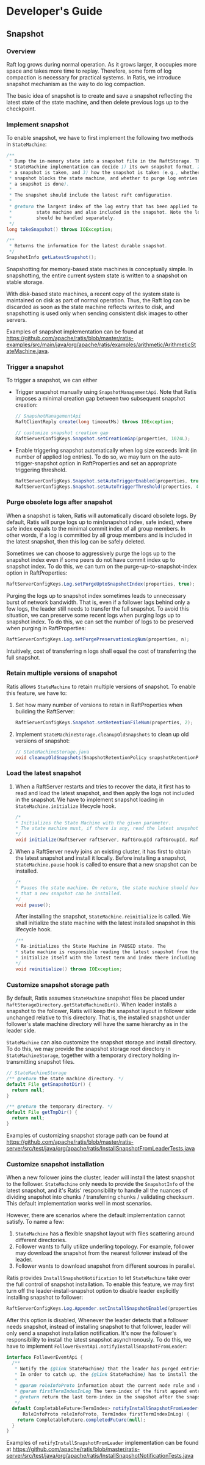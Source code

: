 # Developer's Guide

## Snapshot

### Overview

Raft log grows during normal operation. As it grows larger, it occupies more space and takes more time to replay. 
Therefore, some form of log compaction is necessary for practical systems.
In Ratis, we introduce snapshot mechanism as the way to do log compaction. 

The basic idea of snapshot is to create and save a snapshot reflecting the latest state of the state machine, 
and then delete previous logs up to the checkpoint.

### Implement snapshot

To enable snapshot, we have to first implement the following two methods in `StateMachine`:

```java
/**
 * Dump the in-memory state into a snapshot file in the RaftStorage. The
 * StateMachine implementation can decide 1) its own snapshot format, 2) when
 * a snapshot is taken, and 3) how the snapshot is taken (e.g., whether the
 * snapshot blocks the state machine, and whether to purge log entries after
 * a snapshot is done).
 *
 * The snapshot should include the latest raft configuration.
 *
 * @return the largest index of the log entry that has been applied to the
 *         state machine and also included in the snapshot. Note the log purge
 *         should be handled separately.
 */
long takeSnapshot() throws IOException;
```

```java
/**
 * Returns the information for the latest durable snapshot.
 */
SnapshotInfo getLatestSnapshot();
```

Snapshotting for memory-based state machines is conceptually simple. In
snapshotting, the entire current system state is written to a snapshot on stable storage.

With disk-based state machines, a recent copy of the system state is maintained on disk as
part of normal operation. Thus, the Raft log can be discarded as soon as the state machine
reflects writes to disk, and snapshotting is used only when sending consistent disk images to
other servers.

Examples of snapshot implementation can be found at 
https://github.com/apache/ratis/blob/master/ratis-examples/src/main/java/org/apache/ratis/examples/arithmetic/ArithmeticStateMachine.java.

### Trigger a snapshot

To trigger a snapshot, we can either

* Trigger snapshot manually using `SnapshotManagementApi`. 
Note that Ratis imposes a minimal creation gap between two subsequent snapshot creation:

  ```java
  // SnapshotManagementApi
  RaftClientReply create(long timeoutMs) throws IOException;
  ```
  
  ```java
  // customize snapshot creation gap
  RaftServerConfigKeys.Snapshot.setCreationGap(properties, 1024L);
  ```
  
* Enable triggering snapshot automatically when log size exceeds limit (in number of applied log entries). 
To do so, we may turn on the auto-trigger-snapshot option in RaftProperties 
and set an appropriate triggering threshold.

  ```java
  RaftServerConfigKeys.Snapshot.setAutoTriggerEnabled(properties, true);
  RaftServerConfigKeys.Snapshot.setAutoTriggerThreshold(properties, 400000);
  ```

### Purge obsolete logs after snapshot

When a snapshot is taken, Ratis will automatically discard obsolete logs.
By default, Ratis will purge logs up to min(snapshot index, safe index), 
where safe index equals to the minimal commit index of all group members.
In other words, if a log is committed by all group members and is included in the latest snapshot,
then this log can be safely deleted.

Sometimes we can choose to aggressively purge the logs up to the snapshot index 
even if some peers do not have commit index up to snapshot index. 
To do this, we can turn on the purge-up-to-snapshot-index option in RaftProperties:

```java
RaftServerConfigKeys.Log.setPurgeUptoSnapshotIndex(properties, true);
```

Purging the logs up to snapshot index sometimes leads to unnecessary burst of network bandwidth. 
That is, even if a follower lags behind only a few logs, the leader still needs to transfer the full snapshot. 
To avoid this situation, we can preserve some recent logs when purging logs up to snapshot index. 
To do this, we can set the number of logs to be preserved when purging in RaftProperties:

```java
RaftServerConfigKeys.Log.setPurgePreservationLogNum(properties, n);
```
Intuitively, cost of transferring n logs shall equal the cost of transferring the full snapshot.

### Retain multiple versions of snapshot

Ratis allows `StateMachine` to retain multiple versions of snapshot. 
To enable this feature, we have to:

1. Set how many number of versions to retain in RaftProperties when building the RaftServer:
   ```java
   RaftServerConfigKeys.Snapshot.setRetentionFileNum(properties, 2);
   ```
2. Implement `StateMachineStorage.cleanupOldSnapshots` to clean up old versions of snapshot:
   ```java
   // StateMachineStorage.java
   void cleanupOldSnapshots(SnapshotRetentionPolicy snapshotRetentionPolicy) throws IOException;
   ```

### Load the latest snapshot

1. When a RaftServer restarts and tries to recover the data, it first has to read and load the latest snapshot,
   and then apply the logs not included in the snapshot. 
   We have to implement snapshot loading in `StateMachine.initialize` lifecycle hook.

    ```java
    /*
    * Initializes the State Machine with the given parameter.
    * The state machine must, if there is any, read the latest snapshot.
    */
    void initialize(RaftServer raftServer, RaftGroupId raftGroupId, RaftStorage storage) throws IOException;
    ```

2. When a RaftServer newly joins an existing cluster, 
   it has first to obtain the latest snapshot and install it locally. Before installing a snapshot,
   `StateMachine.pause` hook is called to ensure that a new snapshot can be installed.
   ```java
   /* 
   * Pauses the state machine. On return, the state machine should have closed all open files so
   * that a new snapshot can be installed.
   */
   void pause();
    ```
   After installing the snapshot, `StateMachine.reinitialize` is called. 
   We shall initialize the state machine with the latest installed snapshot in this lifecycle hook.
   ```java
   /**
   * Re-initializes the State Machine in PAUSED state. The
   * state machine is responsible reading the latest snapshot from the file system (if any) and
   * initialize itself with the latest term and index there including all the edits.
   */
   void reinitialize() throws IOException;
   ```
   

### Customize snapshot storage path

By default, Ratis assumes `StateMachine` snapshot files be placed under 
`RaftStorageDirectory.getStateMachineDir()`. When leader installs a snapshot to the follower,
Ratis will keep the snapshot layout in follower side unchanged relative to this directory. 
That is, the installed snapshot under follower's state machine directory
will have the same hierarchy as in the leader side.

`StateMachine` can also customize the snapshot storage and install directory. To do this, 
we may provide the snapshot storage root directory in `StateMachineStorage`, 
together with a temporary directory holding in-transmitting snapshot files.

```java
// StateMachineStorage
/** @return the state machine directory. */
default File getSnapshotDir() {
  return null;
}

/** @return the temporary directory. */
default File getTmpDir() {
  return null;
}
```
Examples of customizing snapshot storage path can be found at
https://github.com/apache/ratis/blob/master/ratis-server/src/test/java/org/apache/ratis/InstallSnapshotFromLeaderTests.java

### Customize snapshot installation

When a new follower joins the cluster, leader will install the latest snapshot to the follower.
`StateMachine` only needs to provide the `SnapshotInfo` of the latest snapshot, and it's Ratis'
responsibility to handle all the nuances of dividing snapshot into chunks / transferring chunks / 
validating checksum. This default implementation works well in most scenarios. 

However, there are scenarios where the default implementation cannot satisfy. To name a few:
1. `StateMachine` has a flexible snapshot layout with files scattering around different directories.
2. Follower wants to fully utilize underling topology. For example, follower may download the snapshot 
from the nearest follower instead of the leader.
3. Follower wants to download snapshot from different sources in parallel. 

Ratis provides `InstallSnapshotNotification` to let `StateMachine` take over the full control
of snapshot installation. To enable this feature, we may first turn off the leader-install-snapshot option
to disable leader explicitly installing snapshot to follower:
```java
RaftServerConfigKeys.Log.Appender.setInstallSnapshotEnabled(properties, false);
```
After this option is disabled, Whenever the leader detects that a follower needs snapshot, 
instead of installing snapshot to that follower, 
leader will only send a snapshot installation notification. 
It's now the follower's responsibility to install the latest snapshot asynchronously.
To do this, we have to implement `FollowerEventApi.notifyInstallSnapshotFromLeader`:

```java
interface FollowerEventApi {
  /**
   * Notify the {@link StateMachine} that the leader has purged entries from its log.
   * In order to catch up, the {@link StateMachine} has to install the latest snapshot asynchronously.
   *
   * @param roleInfoProto information about the current node role and rpc delay information.
   * @param firstTermIndexInLog The term-index of the first append entry available in the leader's log.
   * @return return the last term-index in the snapshot after the snapshot installation.
   */
  default CompletableFuture<TermIndex> notifyInstallSnapshotFromLeader(
      RoleInfoProto roleInfoProto, TermIndex firstTermIndexInLog) {
    return CompletableFuture.completedFuture(null);
  }
}
```
Examples of `notifyInstallSnapshotFromLeader` implementation can be found at 
https://github.com/apache/ratis/blob/master/ratis-server/src/test/java/org/apache/ratis/InstallSnapshotNotificationTests.java